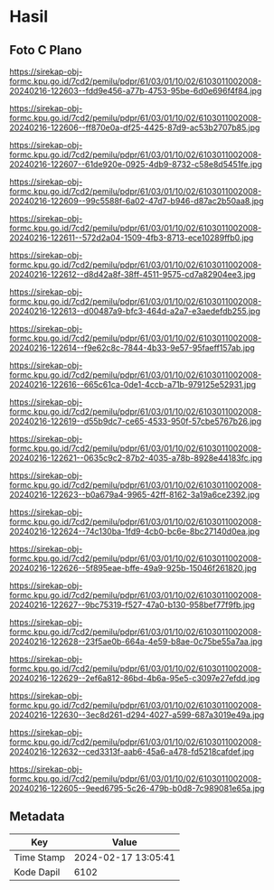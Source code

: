 # Hasil

## Foto C Plano

https://sirekap-obj-formc.kpu.go.id/7cd2/pemilu/pdpr/61/03/01/10/02/6103011002008-20240216-122603--fdd9e456-a77b-4753-95be-6d0e696f4f84.jpg

https://sirekap-obj-formc.kpu.go.id/7cd2/pemilu/pdpr/61/03/01/10/02/6103011002008-20240216-122606--ff870e0a-df25-4425-87d9-ac53b2707b85.jpg

https://sirekap-obj-formc.kpu.go.id/7cd2/pemilu/pdpr/61/03/01/10/02/6103011002008-20240216-122607--61de920e-0925-4db9-8732-c58e8d5451fe.jpg

https://sirekap-obj-formc.kpu.go.id/7cd2/pemilu/pdpr/61/03/01/10/02/6103011002008-20240216-122609--99c5588f-6a02-47d7-b946-d87ac2b50aa8.jpg

https://sirekap-obj-formc.kpu.go.id/7cd2/pemilu/pdpr/61/03/01/10/02/6103011002008-20240216-122611--572d2a04-1509-4fb3-8713-ece10289ffb0.jpg

https://sirekap-obj-formc.kpu.go.id/7cd2/pemilu/pdpr/61/03/01/10/02/6103011002008-20240216-122612--d8d42a8f-38ff-4511-9575-cd7a82904ee3.jpg

https://sirekap-obj-formc.kpu.go.id/7cd2/pemilu/pdpr/61/03/01/10/02/6103011002008-20240216-122613--d00487a9-bfc3-464d-a2a7-e3aedefdb255.jpg

https://sirekap-obj-formc.kpu.go.id/7cd2/pemilu/pdpr/61/03/01/10/02/6103011002008-20240216-122614--f9e62c8c-7844-4b33-9e57-95faeff157ab.jpg

https://sirekap-obj-formc.kpu.go.id/7cd2/pemilu/pdpr/61/03/01/10/02/6103011002008-20240216-122616--665c61ca-0de1-4ccb-a71b-979125e52931.jpg

https://sirekap-obj-formc.kpu.go.id/7cd2/pemilu/pdpr/61/03/01/10/02/6103011002008-20240216-122619--d55b9dc7-ce65-4533-950f-57cbe5767b26.jpg

https://sirekap-obj-formc.kpu.go.id/7cd2/pemilu/pdpr/61/03/01/10/02/6103011002008-20240216-122621--0635c9c2-87b2-4035-a78b-8928e44183fc.jpg

https://sirekap-obj-formc.kpu.go.id/7cd2/pemilu/pdpr/61/03/01/10/02/6103011002008-20240216-122623--b0a679a4-9965-42ff-8162-3a19a6ce2392.jpg

https://sirekap-obj-formc.kpu.go.id/7cd2/pemilu/pdpr/61/03/01/10/02/6103011002008-20240216-122624--74c130ba-1fd9-4cb0-bc6e-8bc27140d0ea.jpg

https://sirekap-obj-formc.kpu.go.id/7cd2/pemilu/pdpr/61/03/01/10/02/6103011002008-20240216-122626--5f895eae-bffe-49a9-925b-15046f261820.jpg

https://sirekap-obj-formc.kpu.go.id/7cd2/pemilu/pdpr/61/03/01/10/02/6103011002008-20240216-122627--9bc75319-f527-47a0-b130-958bef77f9fb.jpg

https://sirekap-obj-formc.kpu.go.id/7cd2/pemilu/pdpr/61/03/01/10/02/6103011002008-20240216-122628--23f5ae0b-664a-4e59-b8ae-0c75be55a7aa.jpg

https://sirekap-obj-formc.kpu.go.id/7cd2/pemilu/pdpr/61/03/01/10/02/6103011002008-20240216-122629--2ef6a812-86bd-4b6a-95e5-c3097e27efdd.jpg

https://sirekap-obj-formc.kpu.go.id/7cd2/pemilu/pdpr/61/03/01/10/02/6103011002008-20240216-122630--3ec8d261-d294-4027-a599-687a3019e49a.jpg

https://sirekap-obj-formc.kpu.go.id/7cd2/pemilu/pdpr/61/03/01/10/02/6103011002008-20240216-122632--ced3313f-aab6-45a6-a478-fd5218cafdef.jpg

https://sirekap-obj-formc.kpu.go.id/7cd2/pemilu/pdpr/61/03/01/10/02/6103011002008-20240216-122605--9eed6795-5c26-479b-b0d8-7c989081e65a.jpg


## Metadata

| Key        | Value               |
| ---------- | ------------------- |
| Time Stamp | 2024-02-17 13:05:41 |
| Kode Dapil | 6102                |



